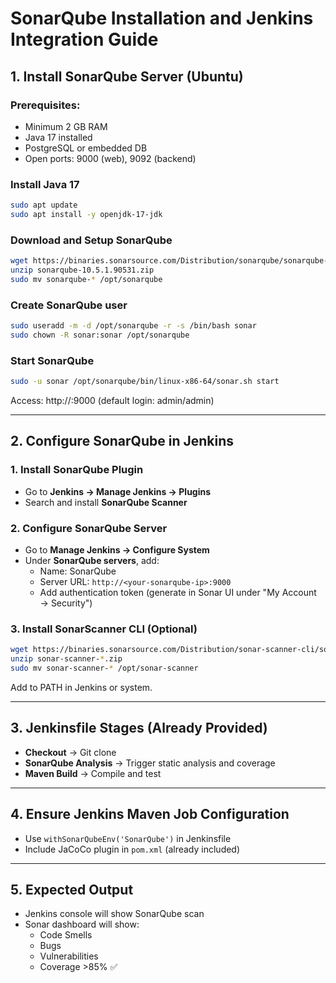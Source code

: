 # SonarQube Installation and Jenkins Integration Guide

## 1. Install SonarQube Server (Ubuntu)

### Prerequisites:
- Minimum 2 GB RAM
- Java 17 installed
- PostgreSQL or embedded DB
- Open ports: 9000 (web), 9092 (backend)

### Install Java 17
```bash
sudo apt update
sudo apt install -y openjdk-17-jdk
```

### Download and Setup SonarQube
```bash
wget https://binaries.sonarsource.com/Distribution/sonarqube/sonarqube-10.5.1.90531.zip
unzip sonarqube-10.5.1.90531.zip
sudo mv sonarqube-* /opt/sonarqube
```

### Create SonarQube user
```bash
sudo useradd -m -d /opt/sonarqube -r -s /bin/bash sonar
sudo chown -R sonar:sonar /opt/sonarqube
```

### Start SonarQube
```bash
sudo -u sonar /opt/sonarqube/bin/linux-x86-64/sonar.sh start
```
Access: http://<server-ip>:9000 (default login: admin/admin)

---

## 2. Configure SonarQube in Jenkins

### 1. Install SonarQube Plugin
- Go to **Jenkins → Manage Jenkins → Plugins**
- Search and install **SonarQube Scanner**

### 2. Configure SonarQube Server
- Go to **Manage Jenkins → Configure System**
- Under **SonarQube servers**, add:
  - Name: SonarQube
  - Server URL: `http://<your-sonarqube-ip>:9000`
  - Add authentication token (generate in Sonar UI under "My Account → Security")

### 3. Install SonarScanner CLI (Optional)
```bash
wget https://binaries.sonarsource.com/Distribution/sonar-scanner-cli/sonar-scanner-5.0.1.3006-linux.zip
unzip sonar-scanner-*.zip
sudo mv sonar-scanner-* /opt/sonar-scanner
```
Add to PATH in Jenkins or system.

---

## 3. Jenkinsfile Stages (Already Provided)

- **Checkout** → Git clone
- **SonarQube Analysis** → Trigger static analysis and coverage
- **Maven Build** → Compile and test

---

## 4. Ensure Jenkins Maven Job Configuration

- Use `withSonarQubeEnv('SonarQube')` in Jenkinsfile
- Include JaCoCo plugin in `pom.xml` (already included)

--- 

## 5. Expected Output

- Jenkins console will show SonarQube scan
- Sonar dashboard will show:
  - Code Smells
  - Bugs
  - Vulnerabilities
  - Coverage >85% ✅
